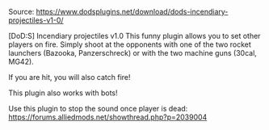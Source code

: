 Source: https://www.dodsplugins.net/download/dods-incendiary-projectiles-v1-0/


[DoD:S] Incendiary projectiles v1.0
This funny plugin allows you to set other players on fire.
Simply shoot at the opponents with one of the two rocket launchers (Bazooka, Panzerschreck) or with the two machine guns (30cal, MG42).

If you are hit, you will also catch fire!

This plugin also works with bots!


Use this plugin to stop the sound once player is dead: https://forums.alliedmods.net/showthread.php?p=2039004
